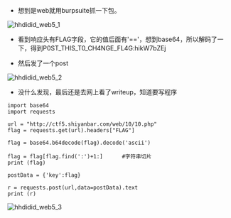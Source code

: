 - 想到是web就用burpsuite抓一下包。

![hhdidid_web5_1](https://github.com/hhdidid/ctf_web/raw/master/%E7%AC%94%E8%AE%B0/3Team/hhdidid/images/web5_1.png)

- 看到响应头有FLAG字段，它的值后面有'=='，想到base64，所以解码了一下，得到P0ST_THIS_T0_CH4NGE_FL4G:hikW7bZEj

- 然后发了一个post

![hhdidid_web5_2](https://github.com/hhdidid/ctf_web/raw/master/%E7%AC%94%E8%AE%B0/3Team/hhdidid/images/web5_2.png)

- 没什么发现，最后还是去网上看了writeup，知道要写程序

```
import base64
import requests

url = "http://ctf5.shiyanbar.com/web/10/10.php"
flag = requests.get(url).headers["FLAG"]

flag = base64.b64decode(flag).decode('ascii')

flag = flag[flag.find(':')+1:]		#字符串切片
print (flag)

postData = {'key':flag}

r = requests.post(url,data=postData).text
print (r)

```

![hhdidid_web5_3](https://github.com/hhdidid/ctf_web/raw/master/%E7%AC%94%E8%AE%B0/3Team/hhdidid/images/web5_3.png)
